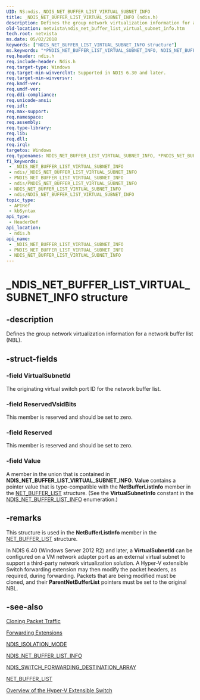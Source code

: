 ```yaml
---
UID: NS:ndis._NDIS_NET_BUFFER_LIST_VIRTUAL_SUBNET_INFO
title: _NDIS_NET_BUFFER_LIST_VIRTUAL_SUBNET_INFO (ndis.h)
description: Defines the group network virtualization information for a network buffer list (NBL).
old-location: netvista\ndis_net_buffer_list_virtual_subnet_info.htm
tech.root: netvista
ms.date: 05/02/2018
keywords: ["NDIS_NET_BUFFER_LIST_VIRTUAL_SUBNET_INFO structure"]
ms.keywords: "*PNDIS_NET_BUFFER_LIST_VIRTUAL_SUBNET_INFO, NDIS_NET_BUFFER_LIST_VIRTUAL_SUBNET_INFO, NDIS_NET_BUFFER_LIST_VIRTUAL_SUBNET_INFO structure [Network Drivers Starting with Windows Vista], PNDIS_NET_BUFFER_LIST_VIRTUAL_SUBNET_INFO, PNDIS_NET_BUFFER_LIST_VIRTUAL_SUBNET_INFO structure pointer [Network Drivers Starting with Windows Vista], _NDIS_NET_BUFFER_LIST_VIRTUAL_SUBNET_INFO, ndis/NDIS_NET_BUFFER_LIST_VIRTUAL_SUBNET_INFO, ndis/PNDIS_NET_BUFFER_LIST_VIRTUAL_SUBNET_INFO, netvista.ndis_net_buffer_list_virtual_subnet_info"
req.header: ndis.h
req.include-header: Ndis.h
req.target-type: Windows
req.target-min-winverclnt: Supported in NDIS 6.30 and later.
req.target-min-winversvr: 
req.kmdf-ver: 
req.umdf-ver: 
req.ddi-compliance: 
req.unicode-ansi: 
req.idl: 
req.max-support: 
req.namespace: 
req.assembly: 
req.type-library: 
req.lib: 
req.dll: 
req.irql: 
targetos: Windows
req.typenames: NDIS_NET_BUFFER_LIST_VIRTUAL_SUBNET_INFO, *PNDIS_NET_BUFFER_LIST_VIRTUAL_SUBNET_INFO
f1_keywords:
 - _NDIS_NET_BUFFER_LIST_VIRTUAL_SUBNET_INFO
 - ndis/_NDIS_NET_BUFFER_LIST_VIRTUAL_SUBNET_INFO
 - PNDIS_NET_BUFFER_LIST_VIRTUAL_SUBNET_INFO
 - ndis/PNDIS_NET_BUFFER_LIST_VIRTUAL_SUBNET_INFO
 - NDIS_NET_BUFFER_LIST_VIRTUAL_SUBNET_INFO
 - ndis/NDIS_NET_BUFFER_LIST_VIRTUAL_SUBNET_INFO
topic_type:
 - APIRef
 - kbSyntax
api_type:
 - HeaderDef
api_location:
 - ndis.h
api_name:
 - _NDIS_NET_BUFFER_LIST_VIRTUAL_SUBNET_INFO
 - PNDIS_NET_BUFFER_LIST_VIRTUAL_SUBNET_INFO
 - NDIS_NET_BUFFER_LIST_VIRTUAL_SUBNET_INFO
---
```


# _NDIS_NET_BUFFER_LIST_VIRTUAL_SUBNET_INFO structure


## -description

Defines the group network virtualization information for a network buffer list (NBL).

## -struct-fields

### -field VirtualSubnetId

The originating virtual switch port ID for the network buffer list.

### -field ReservedVsidBits

This member is reserved and should be set to zero.

### -field Reserved

This member is reserved and should be set to zero.

### -field Value

A member in the union that is contained in <b>NDIS_NET_BUFFER_LIST_VIRTUAL_SUBNET_INFO</b>. 
      <b>Value</b> contains a pointer value that is type-compatible with the 
      <b>NetBufferListInfo</b> member in the 
      <a href="/windows-hardware/drivers/ddi/nbl/ns-nbl-net_buffer_list">NET_BUFFER_LIST</a> structure. (See the <b>VirtualSubnetInfo</b> constant in the <a href="/windows-hardware/drivers/ddi/nblinfo/ne-nblinfo-ndis_net_buffer_list_info">NDIS_NET_BUFFER_LIST_INFO</a> enumeration.)



## -remarks

This structure is used in the <b>NetBufferListInfo</b> member in the <a href="/windows-hardware/drivers/ddi/nbl/ns-nbl-net_buffer_list">NET_BUFFER_LIST</a> structure.

In NDIS 6.40 (Windows Server 2012 R2) and later, a <b>VirtualSubnetId</b> can be configured on a VM network adapter port as an external virtual subnet to support a third-party network virtualization solution. A Hyper-V extensible Switch forwarding extension may then modify the packet headers, as required, during forwarding. Packets that are being modified must be cloned, and their <b>ParentNetBufferList</b> pointers must be set to the original NBL.

## -see-also

<a href="/windows-hardware/drivers/network/cloning-or-duplicating-packet-traffic">Cloning Packet Traffic</a>



<a href="/windows-hardware/drivers/network/forwarding-extensions">Forwarding Extensions</a>



<a href="/windows-hardware/drivers/ddi/ntddndis/ne-ntddndis-_ndis_isolation_mode">NDIS_ISOLATION_MODE</a>



<a href="/windows-hardware/drivers/ddi/nblinfo/ne-nblinfo-ndis_net_buffer_list_info">NDIS_NET_BUFFER_LIST_INFO</a>



<a href="/windows-hardware/drivers/ddi/ndis/ns-ndis-_ndis_switch_forwarding_destination_array">NDIS_SWITCH_FORWARDING_DESTINATION_ARRAY</a>



<a href="/windows-hardware/drivers/ddi/nbl/ns-nbl-net_buffer_list">NET_BUFFER_LIST</a>



<a href="/windows-hardware/drivers/network/overview-of-the-hyper-v-extensible-switch">Overview of the Hyper-V Extensible Switch</a>

